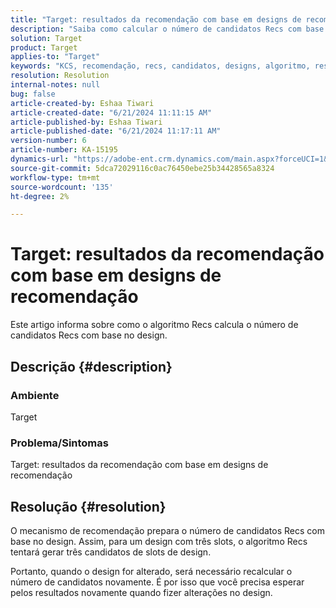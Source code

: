 ```yaml
---
title: "Target: resultados da recomendação com base em designs de recomendação"
description: "Saiba como calcular o número de candidatos Recs com base no design."
solution: Target
product: Target
applies-to: "Target"
keywords: "KCS, recomendação, recs, candidatos, designs, algoritmo, resultado"
resolution: Resolution
internal-notes: null
bug: false
article-created-by: Eshaa Tiwari
article-created-date: "6/21/2024 11:11:15 AM"
article-published-by: Eshaa Tiwari
article-published-date: "6/21/2024 11:17:11 AM"
version-number: 6
article-number: KA-15195
dynamics-url: "https://adobe-ent.crm.dynamics.com/main.aspx?forceUCI=1&pagetype=entityrecord&etn=knowledgearticle&id=0380f5f8-be2f-ef11-840a-6045bd029b18"
source-git-commit: 5dca72029116c0ac76450ebe25b34428565a8324
workflow-type: tm+mt
source-wordcount: '135'
ht-degree: 2%

---
```


# Target: resultados da recomendação com base em designs de recomendação


Este artigo informa sobre como o algoritmo Recs calcula o número de candidatos Recs com base no design.

## Descrição {#description}


### <b>Ambiente</b>

Target

### Problema/Sintomas

Target: resultados da recomendação com base em designs de recomendação


## Resolução {#resolution}


O mecanismo de recomendação prepara o número de candidatos Recs com base no design. Assim, para um design com três slots, o algoritmo Recs tentará gerar três candidatos de slots de design.

Portanto, quando o design for alterado, será necessário recalcular o número de candidatos novamente. É por isso que você precisa esperar pelos resultados novamente quando fizer alterações no design.
